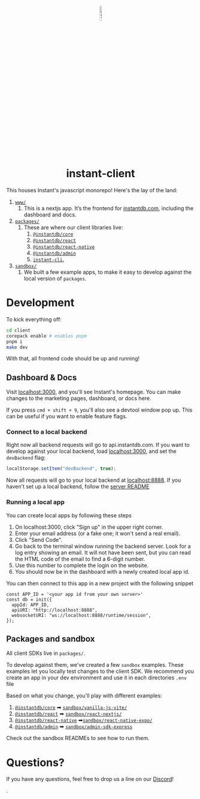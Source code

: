 <p align="center">
  <a href="#">
    <img alt="Shows the Instant logo" src="https://instantdb.com/img/icon/android-chrome-512x512.png" width="10%">
  </a>
  <h1 align="center">instant-client</h1>
</p>

This houses Instant's javascript monorepo! Here's the lay of the land:

1. [`www/`](./www/)
   1. This is a nextjs app. It’s the frontend for [instantdb.com](https://instantdb.com), including the dashboard and docs.
2. [`packages/`](./packages/)
   1. These are where our client libraries live:
      1. [`@instantdb/core`](./packages/core)
      2. [`@instantdb/react`](./packages/react/)
      3. [`@instantdb/react-native`](./packages/react-native)
      4. [`@instantdb/admin`](./packages/admin)
      5. [`instant-cli`.](./packages/cli/)
3. [`sandbox/`](./sandbox/)
   1. We built a few example apps, to make it easy to develop against the local version of `packages`.

# Development

To kick everything off:

```bash
cd client
corepack enable # enables pnpm
pnpm i
make dev
```

With that, all frontend code should be up and running!

## Dashboard & Docs

Visit [localhost:3000](http://localhost:3000), and you'll see Instant's homepage. You can make changes to the marketing pages, dashboard, or docs here.

If you press `cmd + shift + 9`, you'll also see a devtool window pop up. This can be useful if you want to enable feature flags.

### Connect to a local backend

Right now all backend requests will go to api.instantdb.com. If you want to develop against your local backend, load [localhost:3000](http://localhost:3000), and set the `devBackend` flag:

```javascript
localStorage.setItem("devBackend", true);
```

Now all requests will go to your local backend at [localhost:8888](http://localhost:8888). If you haven't set up a local backend, follow the [server README](../server/README.md)

### Running a local app

You can create local apps by following these steps

1. On localhost:3000, click "Sign up" in the upper right corner.
2. Enter your email address (or a fake one; it won't send a real email).
3. Click "Send Code".
4. Go back to the terminal window running the backend server. Look for a log entry showing an email. It will not have been sent, but you can read the HTML code of the email to find a 6-digit number.
5. Use this number to complete the login on the website.
6. You should now be in the dashboard with a newly created local app id.

You can then connect to this app in a new project with the following snippet

```
const APP_ID = '<your app id from your own server>'
const db = init({
  appId: APP_ID,
  apiURI: "http://localhost:8888",
  websocketURI: "ws://localhost:8888/runtime/session",
});
```

## Packages and sandbox

All client SDKs live in `packages/`.

To develop against them, we've created a few `sandbox` examples. These examples let you locally test changes to the client SDK. We recommend you create an app in your dev environment and use it in each directories `.env` file

Based on what you change, you'll play with different examples:

1. [`@instantdb/core`](./packages/core) ➡ [`sandbox/vanilla-js-vite/`](./sandbox/vanilla-js-vite/)
2. [`@instantdb/react`](./packages/react/) ➡ [`sandbox/react-nextjs/`](./sandbox/react-nextjs/)
3. [`@instantdb/react-native`](./packages/react-native) ➡[`sandbox/react-native-expo/`](./sandbox/react-native-expo/)
4. [`@instantdb/admin`](./packages/admin) ➡ [`sandbox/admin-sdk-express`](./sandbox/admin-sdk-express/)

Check out the sandbox READMEs to see how to run them.

# Questions?

If you have any questions, feel free to drop us a line on our [Discord](https://discord.com/invite/VU53p7uQcE)!

.
